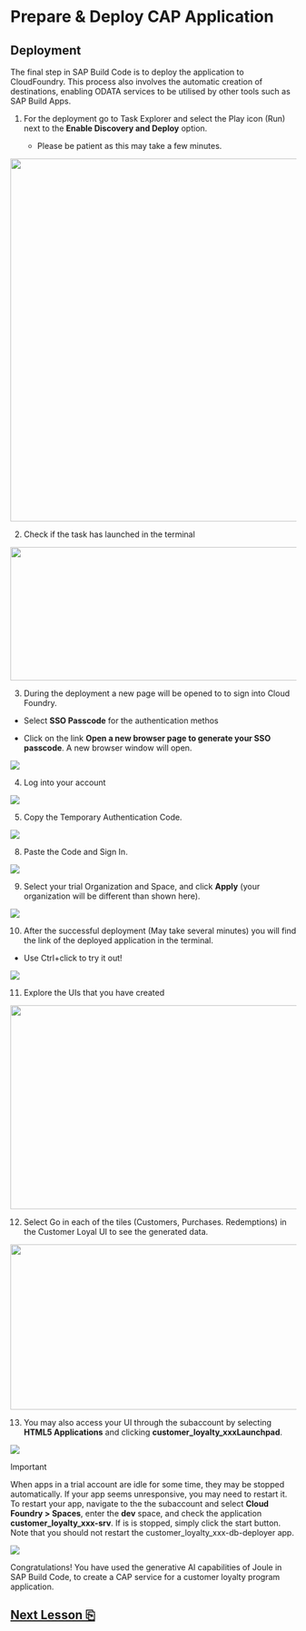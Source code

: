 # Prepare & Deploy CAP Application

## Deployment

The final step in SAP Build Code is to deploy the application to
CloudFoundry. This process also involves the automatic creation of
destinations, enabling ODATA services to be utilised by other tools such
as SAP Build Apps.

1.  For the deployment go to Task Explorer and select the Play icon
    (Run) next to the **Enable Discovery and Deploy** option.

    - Please be patient as this may take a few minutes.

<img src="images/image1.png"
style="width:6.34722in;height:6.65278in" />

2.  Check if the task has launched in the terminal

<img src="images/image2.png"
style="width:6.5in;height:2.44722in" />

3.  During the deployment a new page will be opened to to sign into
    Cloud Foundry.

- Select **SSO Passcode** for the authentication methos

- Click on the link **Open a new browser page to generate your SSO passcode**. A new browser window will open.

<img src="images/image16.jpg" />

4. Log into your account

<img src="images/image17.jpg" />

5. Copy the Temporary Authentication Code.

<img src="images/image18.jpg" />

8.  Paste the Code and Sign In.

<img src="images/image19.jpg" />

9.  Select your trial Organization and Space, and click **Apply** (your organization will be different than shown here).

<img src="images/image20.jpg" />

10. After the successful deployment (May take several minutes) you will
    find the link of the deployed application in the terminal.

- Use Ctrl+click to try it out!

<img src="images/image21.jpg" />

11. Explore the UIs that you have created

<img src="images/image14.jpeg" style="width:6.5in;height:3.74375in" />

12. Select Go in each of the tiles (Customers, Purchases. Redemptions)
    in the Customer Loyal UI to see the generated data.

<img src="images/image15.png" style="width:6.5in;height:3.03056in" />

13. You may also access your UI through the subaccount by selecting **HTML5 Applications** and clicking **customer_loyalty_xxxLaunchpad**.

<img src="images/image22.jpg" />

> [!IMPORTANT]
> When apps in a trial account are idle for some time, they may be stopped automatically. If your app seems unresponsive, you may need to restart it. To restart your app, navigate to the the subaccount and select **Cloud Foundry > Spaces**, enter the **dev** space, and check the application **customer_loyalty_xxx-srv**. If is is stopped, simply click the start button. Note that you should not restart the customer_loyalty_xxx-db-deployer app.

<img src="images/startapp.jpg" />

Congratulations! You have used the generative AI capabilities of Joule
in SAP Build Code, to create a CAP service for a customer loyalty
program application.

## [Next Lesson ⎘](../ex3/)